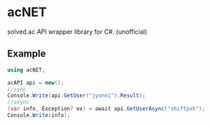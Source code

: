 # acNET

solved.ac API wrapper library for C#. (unofficial)

## Example
```cs
using acNET;

acAPI api = new();
//sync
Console.Write(api.GetUser("jyunni").Result);
//async
(var info, Exception? ex) = await api.GetUserAsync("shiftpsh");
Console.Write(info);
```